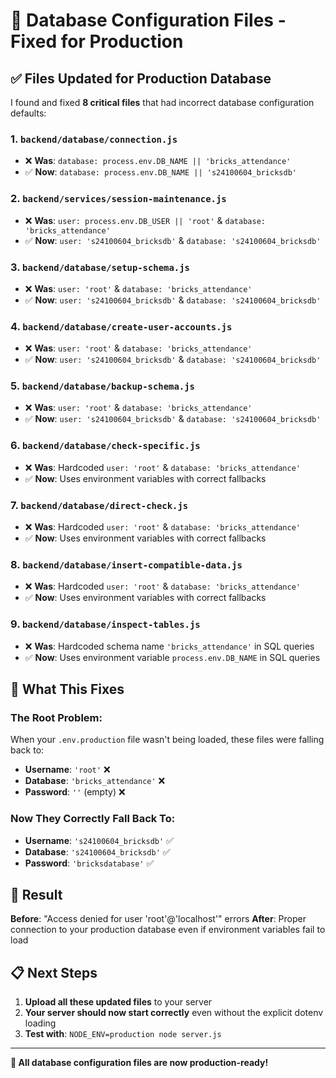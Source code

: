 # 🔧 Database Configuration Files - Fixed for Production

## ✅ Files Updated for Production Database

I found and fixed **8 critical files** that had incorrect database configuration defaults:

### 1. **`backend/database/connection.js`**
- ❌ **Was**: `database: process.env.DB_NAME || 'bricks_attendance'`
- ✅ **Now**: `database: process.env.DB_NAME || 's24100604_bricksdb'`

### 2. **`backend/services/session-maintenance.js`**
- ❌ **Was**: `user: process.env.DB_USER || 'root'` & `database: 'bricks_attendance'`
- ✅ **Now**: `user: 's24100604_bricksdb'` & `database: 's24100604_bricksdb'`

### 3. **`backend/database/setup-schema.js`**
- ❌ **Was**: `user: 'root'` & `database: 'bricks_attendance'`
- ✅ **Now**: `user: 's24100604_bricksdb'` & `database: 's24100604_bricksdb'`

### 4. **`backend/database/create-user-accounts.js`**
- ❌ **Was**: `user: 'root'` & `database: 'bricks_attendance'`
- ✅ **Now**: `user: 's24100604_bricksdb'` & `database: 's24100604_bricksdb'`

### 5. **`backend/database/backup-schema.js`**
- ❌ **Was**: `user: 'root'` & `database: 'bricks_attendance'`
- ✅ **Now**: `user: 's24100604_bricksdb'` & `database: 's24100604_bricksdb'`

### 6. **`backend/database/check-specific.js`**
- ❌ **Was**: Hardcoded `user: 'root'` & `database: 'bricks_attendance'`
- ✅ **Now**: Uses environment variables with correct fallbacks

### 7. **`backend/database/direct-check.js`**
- ❌ **Was**: Hardcoded `user: 'root'` & `database: 'bricks_attendance'`
- ✅ **Now**: Uses environment variables with correct fallbacks

### 8. **`backend/database/insert-compatible-data.js`**
- ❌ **Was**: Hardcoded `user: 'root'` & `database: 'bricks_attendance'`
- ✅ **Now**: Uses environment variables with correct fallbacks

### 9. **`backend/database/inspect-tables.js`**
- ❌ **Was**: Hardcoded schema name `'bricks_attendance'` in SQL queries
- ✅ **Now**: Uses environment variable `process.env.DB_NAME` in SQL queries

## 🎯 What This Fixes

### The Root Problem:
When your `.env.production` file wasn't being loaded, these files were falling back to:
- **Username**: `'root'` ❌
- **Database**: `'bricks_attendance'` ❌
- **Password**: `''` (empty) ❌

### Now They Correctly Fall Back To:
- **Username**: `'s24100604_bricksdb'` ✅
- **Database**: `'s24100604_bricksdb'` ✅
- **Password**: `'bricksdatabase'` ✅

## 🚀 Result

**Before**: "Access denied for user 'root'@'localhost'" errors
**After**: Proper connection to your production database even if environment variables fail to load

## 📋 Next Steps

1. **Upload all these updated files** to your server
2. **Your server should now start correctly** even without the explicit dotenv loading
3. **Test with**: `NODE_ENV=production node server.js`

---
**🎉 All database configuration files are now production-ready!**
